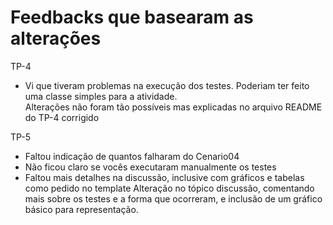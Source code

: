 # Feedbacks que basearam as alterações
TP-4  
- Vi que tiveram problemas na execução dos testes. Poderiam ter feito uma classe simples para a atividade.  
  Alterações não foram tão possíveis mas explicadas no arquivo README do TP-4 corrigido  

TP-5  
- Faltou indicação de quantos falharam do Cenario04  
- Não ficou claro se vocês executaram manualmente os testes  
- Faltou mais detalhes na discussão, inclusive com gráficos e tabelas como pedido no template
  Alteração no tópico discussão, comentando mais sobre os testes e a forma que ocorreram, e inclusão de um gráfico básico para representação.  
